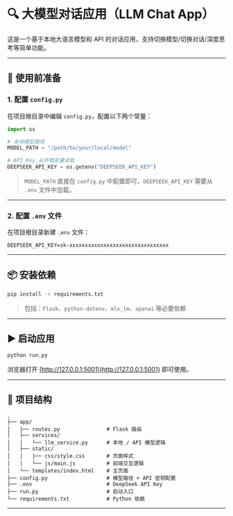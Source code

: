 # 🔍 大模型对话应用（LLM Chat App）

这是一个基于本地大语言模型和 API 的对话应用，支持切换模型/切换对话/深度思考等简单功能。

---

## 🔧 使用前准备

### 1. 配置 `config.py`

在项目根目录中编辑 `config.py`，配置以下两个常量：

```python
import os

# 本地模型路径
MODEL_PATH = "/path/to/your/local/model"

# API Key 从环境变量读取
DEEPSEEK_API_KEY = os.getenv("DEEPSEEK_API_KEY")
```

> `MODEL_PATH` 直接在 `config.py` 中配置即可，`DEEPSEEK_API_KEY` 需要从 `.env` 文件中加载。

---

### 2. 配置 `.env` 文件

在项目根目录新建 `.env` 文件：

```
DEEPSEEK_API_KEY=sk-xxxxxxxxxxxxxxxxxxxxxxxxxxxxxxxx
```

---

## 📦 安装依赖

```bash
pip install -r requirements.txt
```

> 包括：`Flask`、`python-dotenv`、`mlx_lm`、`openai` 等必要依赖

---

## ▶️ 启动应用

```bash
python run.py
```

浏览器打开 [http://127.0.0.1:5001](http://127.0.0.1:5001) 即可使用。

---

## 📁 项目结构

```
.
├── app/
│   ├── routes.py               # Flask 路由
│   ├── services/
│   │   └── llm_service.py      # 本地 / API 模型逻辑
│   ├── static/
│   │   ├── css/style.css       # 页面样式
│   │   └── js/main.js          # 前端交互逻辑
│   └── templates/index.html    # 主页面
├── config.py                   # 模型路径 + API 密钥配置
├── .env                        # DeepSeek API Key
├── run.py                      # 启动入口
└── requirements.txt            # Python 依赖
```

---

